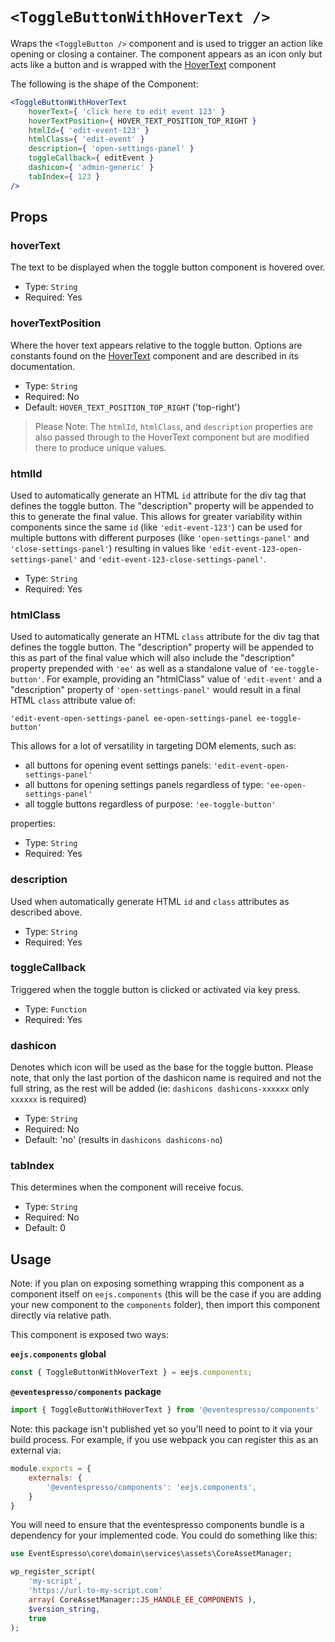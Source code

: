 # `<ToggleButtonWithHoverText />`

Wraps the `<ToggleButton />` component and is used to trigger an action like opening or closing a container. The component appears as an icon only but acts like a button and is wrapped with the [HoverText](../hover-text/hover-text.md) component 

The following is the shape of the Component:

```jsx
<ToggleButtonWithHoverText
    hoverText={ 'click here to edit event 123' }
    hoverTextPosition={ HOVER_TEXT_POSITION_TOP_RIGHT }
    htmlId={ 'edit-event-123' }
    htmlClass={ 'edit-event' }
    description={ 'open-settings-panel' }
    toggleCallback={ editEvent }
    dashicon={ 'admin-generic' }
    tabIndex={ 123 }
/>
```

## Props

### hoverText

The text to be displayed when the toggle button component is hovered over.

- Type: `String`
- Required: Yes

### hoverTextPosition

Where the hover text appears relative to the toggle button. Options are constants found on the [HoverText](../hover-text/hover-text.md) component and are described in its documentation. 

- Type: `String`
- Required: No
- Default: `HOVER_TEXT_POSITION_TOP_RIGHT` ('top-right')

> Please Note: The `htmlId`, `htmlClass`, and `description` properties are also passed through to the HoverText component but are modified there to produce unique values.

### htmlId

Used to automatically generate an HTML `id` attribute for the div tag that defines the toggle button. The "description" property will be appended to this to generate the final value. This allows for greater variability within components since the same `id` (like `'edit-event-123'`) can be used for multiple buttons with different purposes (like `'open-settings-panel'` and `'close-settings-panel'`) resulting in values like `'edit-event-123-open-settings-panel'` and `'edit-event-123-close-settings-panel'`.

- Type: `String`
- Required: Yes

### htmlClass

Used to automatically generate an HTML `class` attribute for the div tag that defines the toggle button. The "description" property will be appended to this as part of the final value which will also include the "description" property prepended with `'ee'` as well as a standalone value of `'ee-toggle-button'`. For example, providing an "htmlClass" value of `'edit-event'` and a "description" property of `'open-settings-panel'` would result in a final HTML `class` attribute value of:

 ```'edit-event-open-settings-panel ee-open-settings-panel ee-toggle-button'```
 
 This allows for a lot of versatility in targeting DOM elements, such as:
 
  - all buttons for opening event settings panels: `'edit-event-open-settings-panel'`
  - all buttons for opening settings panels regardless of type: `'ee-open-settings-panel'`
  - all toggle buttons regardless of purpose: `'ee-toggle-button'`

properties:
- Type: `String`
- Required: Yes

### description

Used when automatically generate HTML `id` and `class` attributes as described above. 

- Type: `String`
- Required: Yes

### toggleCallback

Triggered when the toggle button is clicked or activated via key press.

- Type: `Function`
- Required: Yes

### dashicon

Denotes which icon will be used as the base for the toggle button. Please note, that only the last portion of the dashicon name is required and not the full string, as the rest will be added (ie: `dashicons dashicons-xxxxxx` only `xxxxxx` is required)

- Type: `String`
- Required: No
- Default: 'no' (results in `dashicons dashicons-no`)

### tabIndex

This determines when the component will receive focus.

- Type: `String`
- Required: No
- Default: 0

## Usage

Note: if you plan on exposing something wrapping this component as a component itself on `eejs.components` (this will be the case if you are adding your new component to the `components` folder), then import this component directly via relative path.

This component is exposed two ways:

**`eejs.components` global**

```js
const { ToggleButtonWithHoverText } = eejs.components;
```

**`@eventespresso/components` package**

```js
import { ToggleButtonWithHoverText } from '@eventespresso/components'
```

Note: this package isn't published yet so you'll need to point to it via your build process. For example, if you use webpack you can register this as an external via:

```js
module.exports = {
    externals: {
        '@eventespresso/components': 'eejs.components',
    }
}
```

You will need to ensure that the eventespresso components bundle is a dependency for your implemented code.  You could do something like this:

```php
use EventEspresso\core\domain\services\assets\CoreAssetManager;

wp_register_script(
    'my-script',
    'https://url-to-my-script.com'
    array( CoreAssetManager::JS_HANDLE_EE_COMPONENTS ),
    $version_string,
    true
);
```
